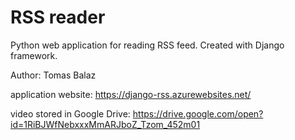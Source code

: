 # RSS reader

Python web application for reading RSS feed. Created with Django framework.

Author: Tomas Balaz

application website: https://django-rss.azurewebsites.net/

video stored in Google Drive: https://drive.google.com/open?id=1RiBJWfNebxxxMmARJboZ_Tzom_452m01
